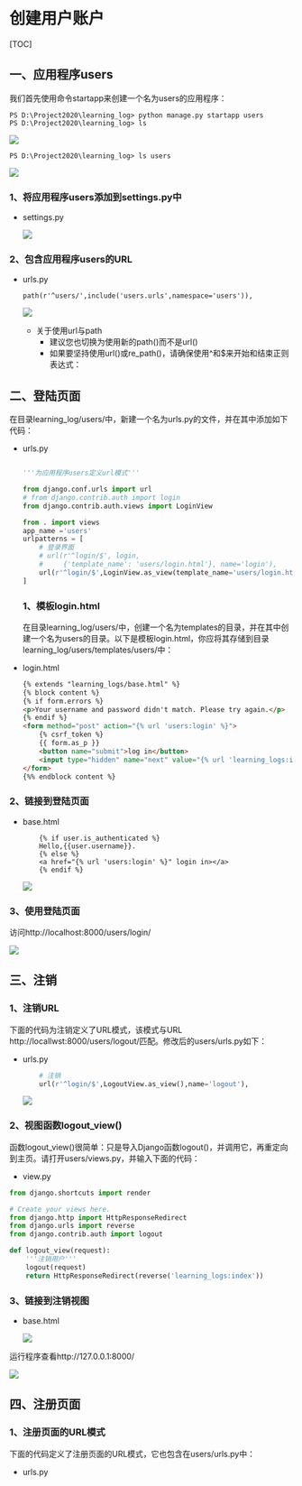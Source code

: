 # 创建用户账户

[TOC]

## 一、应用程序users

我们首先使用命令startapp来创建一个名为users的应用程序：

```
PS D:\Project2020\learning_log> python manage.py startapp users
PS D:\Project2020\learning_log> ls
```

![](IMG/henggao_2020-04-20_16-52-10.png)

```
PS D:\Project2020\learning_log> ls users
```

![](IMG/henggao_2020-04-20_16-53-11.png)



### 1、将应用程序users添加到settings.py中

- settings.py

  ![](IMG/henggao_2020-04-22_12-44-13.png)

### 2、包含应用程序users的URL

- urls.py

  ```
  path(r'^users/',include('users.urls',namespace='users')),
  ```

  ![](IMG/henggao_2020-04-22_14-53-54.png)

  - 关于使用url与path
    - 建议您也切换为使用新的path()而不是url()
    - 如果要坚持使用url()或re_path()，请确保使用^和$来开始和结束正则表达式：

## 二、登陆页面

在目录learning_log/users/中，新建一个名为urls.py的文件，并在其中添加如下
代码：

- urls.py

  ```python
  
  '''为应用程序users定义url模式'''
  
  from django.conf.urls import url
  # from django.contrib.auth import login
  from django.contrib.auth.views import LoginView
  
  from . import views
  app_name ='users'
  urlpatterns = [
      # 登录界面
      # url(r'^login/$', login,
      #     {'template_name': 'users/login.html'}, name='login'),
      url(r'^login/$',LoginView.as_view(template_name='users/login.html'),name='login')
  ]
  
  ```

  ### 1、模板login.html

  在目录learning_log/users/中，创建一个名为templates的目录，并在其中创建一个名为users的目录。以下是模板login.html，你应将其存储到目录learning_log/users/templates/users/中：

- login.html

  ```html
  {% extends "learning_logs/base.html" %}
  {% block content %}
  {% if form.errors %}
  <p>Your username and password didn't match. Please try again.</p>
  {% endif %}
  <form method="post" action="{% url 'users:login' %}">
      {% csrf_token %}
      {{ form.as_p }}
      <button name="submit">log in</button>
      <input type="hidden" name="next" value="{% url 'learning_logs:index' %}" />
  </form>
  {%% endblock content %}
  ```

### 2、链接到登陆页面

- base.html

  ```
      {% if user.is_authenticated %}
      Hello,{{user.username}}.
      {% else %}
      <a href="{% url 'users:login' %}" login in></a>
      {% endif %}
  ```

  ![](IMG/henggao_2020-04-22_13-29-07.png)

### 3、使用登陆页面

访问http://localhost:8000/users/login/

![](IMG/henggao_2020-04-22_15-36-09.png)



## 三、注销

### 1、注销URL

下面的代码为注销定义了URL模式，该模式与URL http://locallwst:8000/users/logout/匹配。修改后的users/urls.py如下：

- urls.py

  ```python
      # 注销
      url(r'^login/$',LogoutView.as_view(),name='logout'),
  ```

  ![](IMG/henggao_2020-04-22_19-51-34.png)

### 2、视图函数logout_view()

函数logout_view()很简单：只是导入Django函数logout()，并调用它，再重定向到主页。请打开users/views.py，并输入下面的代码：

- view.py

```python
from django.shortcuts import render

# Create your views here.
from django.http import HttpResponseRedirect
from django.urls import reverse
from django.contrib.auth import logout

def logout_view(request):
    '''注销用户'''
    logout(request)
    return HttpResponseRedirect(reverse('learning_logs:index'))
```

### 3、链接到注销视图

- base.html

  ![](IMG/henggao_2020-04-22_19-14-56.png)

  

运行程序查看http://127.0.0.1:8000/

![](IMG/henggao_2020-04-22_19-16-44.png)

## 四、注册页面

### 1、注册页面的URL模式

下面的代码定义了注册页面的URL模式，它也包含在users/urls.py中：

- urls.py

  